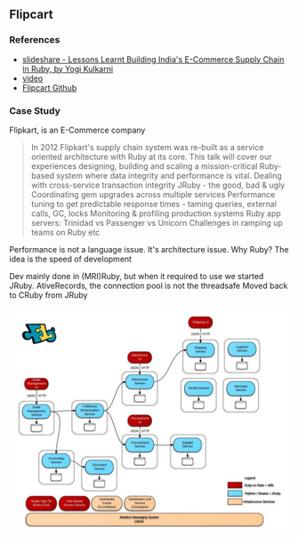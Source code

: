 ## Flipcart

### References
- [slideshare - Lessons Learnt Building India's E-Commerce Supply Chain in Ruby, by Yogi Kulkarni](http://www.slideshare.net/yogi/lessons-learnt-building-indias-largest-e-commerce-supply-chain-in-ruby)
- [video](http://confreaks.tv/videos/gardencityruby2014-lessons-learnt-building-india-s-e-commerce-supply-chain-in-ruby)
- [Flipcart Github](https://github.com/flipkart)

### Case Study
Flipkart, is an E-Commerce company
> In 2012 Flipkart's supply chain system was re-built as a service oriented architecture with Ruby at its core. This talk will cover our experiences designing, building and scaling a mission-critical Ruby-based system where data integrity and performance is vital. Dealing with cross-service transaction integrity JRuby - the good, bad & ugly Coordinating gem upgrades across multiple services Performance tuning to get predictable response times - taming queries, external calls, GC, locks Monitoring & profiling production systems Ruby app servers: Trinidad vs Passenger vs Unicorn Challenges in ramping up teams on Ruby etc

Performance is not a language issue. It's architecture issue.
Why Ruby? The idea is the speed of development

Dev mainly done in (MRI)Ruby, but when it required to use we started JRuby.
AtiveRecords, the connection pool is not the threadsafe
Moved back to CRuby from JRuby


![Architecture](images/flipcart/architecture.jpg?raw=true)

